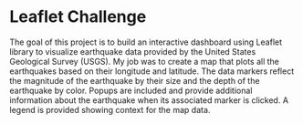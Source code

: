 # Leaflet Challenge

The goal of this project is to build an interactive dashboard using Leaflet library to visualize earthquake data provided by the United States Geological Survey (USGS).
My job was to create a map that plots all the earthquakes based on their longitude and latitude.
The data markers reflect the magnitude of the earthquake by their size and the depth of the earthquake by color.
Popups are included and provide additional information about the earthquake when its associated marker is clicked.
A legend is provided showing context for the map data.
